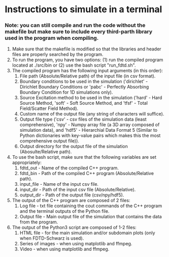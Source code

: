 # Instructions to simulate in a terminal

### Note: you can still compile and run the code without the makefile but make sure to include every third-parth library used in the program when compiling.

1. Make sure that the makefile is modified so that the libraries and header files are properly searched by the program.
2. To run the program, you have two options: (1) run the compiled program located at ./src/bin or (2) use the bash script "run_fdtd.sh".
3. The compiled program has the following input arguments (in this order):
    1. File path (Absolute/Relative path) of the input file (in csv format).
    2. Boundary conditions to be used in the simulation ('dirichlet' - Dirichlet Boundary Conditions or 'pabc' - Perfectly Absorbing Boundary Condition for 1D simulations only).
    3. Source Excitation method to be used in the simulation ('hard' - Hard Source Method, 'soft' - Soft Source Method, and 'tfsf' - Total Field/Scatter Field Method).
    4. Custom name of the output file (any string of characters will suffice).
    5. Output file type ('csv' - csv files of the simulation data (least comprehensive), 'npy' - Numpy array file (a 3D array composed of simulation data), and 'hdf5' - Hierarchial Data Format 5 (Similar to Python dictionaries with key-value pairs which makes this the most comprehensive output file)).
    6. Output directory for the output file of the simulation (Abosulte/Relative path).
4. To use the bash script, make sure that the following variables are set appropriately:
    1. fdtd_out - Name of the compiled C++ program.
    2. fdtd_bin - Path of the compiled C++ program (Absolute/Relative path).
    3. input_file - Name of the input csv file.
    4. input_dir - Path of the input csv file (Absolute/Relative).
    5. output_dir - Path of the output file (csv/npy/hdf5).
5. The output of the C++ program are composed of 2 files:
    1. Log file - txt file containing the cout commands of the C++ program and the terminal outputs of the Python file.
    2. Output file - Main output file of the simulation that contains the data from the program.
6. The output of the Python3 script are composed of 1-2 files:
    1. HTML file - for the main simulation and/or subdomain plots (only when FDTD-Schwarz is used).
    2. Series of images - when using matplotlib and ffmpeg.
    3. Video - when using matplotlib and ffmpeg.